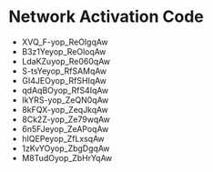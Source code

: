 # Network Activation Code
* XVQ_F-yop_ReOIgqAw
* B3z1Yeyop_ReOloqAw
* LdaKZuyop_Re060qAw
* S-tsYeyop_RfSAMqAw
* GI4JEOyop_RfSHIqAw
* qdAqBOyop_RfS4IqAw
* lkYRS-yop_ZeQN0qAw
* 8kFQX-yop_ZeqJkqAw
* 8Ck2Z-yop_Ze79wqAw
* 6n5FJeyop_ZeAPoqAw
* hIQEPeyop_ZfLxsqAw
* 1zKvYOyop_ZbgDgqAw
* M8TudOyop_ZbHrYqAw